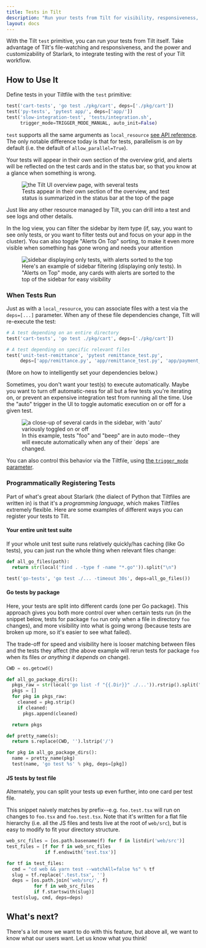 ```yaml
---
title: Tests in Tilt
description: "Run your tests from Tilt for visibility, responsiveness, and fine-grained control."
layout: docs
---
```

With the Tilt `test` primitive, you can run your tests from Tilt itself. Take advantage of Tilt's file-watching and responsiveness, and the power and customizability of Starlark, to integrate testing with the rest of your Tilt workflow.

## How to Use It
Define tests in your Tiltfile with the `test` primitive:
```python
test('cart-tests', 'go test ./pkg/cart', deps=['./pkg/cart'])
test('py-tests', 'pytest app/', deps=['app/'])
test('slow-integration-test', 'tests/integration.sh',
     trigger_mode=TRIGGER_MODE_MANUAL, auto_init=False)
```

`test` supports all the same arguments as `local_resource` [see API reference](https://docs.tilt.dev/api.html#api.local_resource). The only notable difference today is that for tests, parallelism is _on_ by default (i.e. the default of `allow_parallel=True`).

Your tests will appear in their own section of the overview grid, and alerts will be reflected on the test cards and in the status bar, so that you know at a glance when something is wrong.

<figure>
    <img src="/assets/img/tests-in-tilt/overview-with-tests.png" alt="the Tilt UI overview page, with several tests">
    <figcaption>Tests appear in their own section of the overview, and test status is summarized in the status bar at the top of the page</figcaption>
</figure>

Just like any other resource managed by Tilt, you can drill into a test and see logs and other details.

In the log view, you can filter the sidebar by item type (if, say, you want to see only tests, or you want to filter tests out and focus on your app in the cluster). You can also toggle "Alerts On Top" sorting, to make it even more visible when something has gone wrong and needs your attention

<figure>
    <img src="/assets/img/tests-in-tilt/sidebar-alerts-on-top.png" alt="sidebar displaying only tests, with alerts sorted to the top">
    <figcaption>Here's an example of sidebar filtering (displaying only tests). In "Alerts on Top" mode, any cards with alerts are sorted to the top of the sidebar for easy visibility</figcaption>
</figure>

### When Tests Run
Just as with a `local_resource`, you can associate files with a test via the `deps=[...]` parameter. When any of these file dependencies change, Tilt will re-execute the test:

```python
# A test depending on an entire directory
test('cart-tests', 'go test ./pkg/cart', deps=['./pkg/cart'])

# A test depending on specific relevant files
test('unit-test-remittance', 'pytest remittance_test.py',
     deps=['app/remittance.py', 'app/remittance_test.py', 'app/payment_utils.py'])
```
(More on how to intelligently set your dependencies below.)

Sometimes, you don't want your test(s) to execute automatically. Maybe you want to turn off automatic-ness for all but a few tests you're iterating on, or prevent an expensive integration test from running all the time. Use the "auto" trigger in the UI to toggle automatic execution on or off for a given test.

<figure>
    <img src="/assets/img/tests-in-tilt/auto-toggles.png" alt="a close-up of several cards in the sidebar, with 'auto' variously toggled on or off">
    <figcaption>In this example, tests "foo" and "beep" are in auto mode--they will execute automatically when any of their `deps` are changed.</figcaption>
</figure>

You can also control this behavior via the Tiltfile, using [the `trigger_mode` parameter](https://docs.tilt.dev/manual_update_control.html).

### Programmatically Registering Tests
Part of what's great about Starlark (the dialect of Python that Tiltfiles are written in) is that it's a _programming language_, which makes Tiltfiles extremely flexible. Here are some examples of different ways you can register your tests to Tilt.

#### Your entire unit test suite
If your whole unit test suite runs relatively quickly/has caching (like Go tests), you can just run the whole thing when relevant files change:
```python
def all_go_files(path):
  return str(local('find . -type f -name "*.go"')).split("\n")

test('go-tests', 'go test ./... -timeout 30s', deps=all_go_files())
```

#### Go tests by package
Here, your tests are split into different cards (one per Go package). This approach gives you both more control over when certain tests run (in the snippet below, tests for package `foo` run only when a file in directory `foo` changes), and more visibility into what is going wrong (because tests are broken up more, so it's easier to see what failed).

The trade-off for speed and visibility here is looser matching between files and the tests they affect (the above example will rerun tests for package `foo` when its files _or anything it depends on_ change).
```python
CWD = os.getcwd()

def all_go_package_dirs():
  pkgs_raw = str(local('go list -f "{{.Dir}}" ./...')).rstrip().split("\n")
  pkgs = []
  for pkg in pkgs_raw:
    cleaned = pkg.strip()
    if cleaned:
      pkgs.append(cleaned)

  return pkgs

def pretty_name(s):
  return s.replace(CWD, '').lstrip('/')

for pkg in all_go_package_dirs():
  name = pretty_name(pkg)
  test(name, 'go test %s' % pkg, deps=[pkg])
```

#### JS tests by test file
Alternately, you can split your tests up even further, into one card per test file.

This snippet naively matches by prefix--e.g. `foo.test.tsx` will run on changes to `foo.tsx` and `foo.test.tsx`. Note that it's written for a flat file hierarchy (i.e. all the JS files and tests live at the root of `web/src`), but is easy to modify to fit your directory structure.
```python
web_src_files = [os.path.basename(f) for f in listdir('web/src')]
test_files = [f for f in web_src_files
              if f.endswith('test.tsx')]

for tf in test_files:
  cmd = "cd web && yarn test --watchAll=false %s" % tf
  slug = tf.replace('.test.tsx', '')
  deps = [os.path.join('web/src/', f)
          for f in web_src_files
          if f.startswith(slug)]
  test(slug, cmd, deps=deps)
```

## What's next?
There's a lot more we want to do with this feature, but above all, we want to know what our users want. Let us know what you think!
